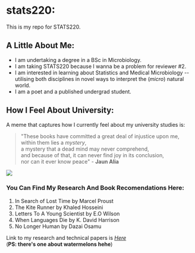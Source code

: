 # stats220:

This is my repo for STATS220. 

## A Little About Me:
 
- I am undertaking a degree in a BSc in Microbiology.
- I am taking STATS220 because I wanna be a problem for reviewer #2.  
- I am interested in learning about Statistics and Medical Microbiology -- utilising both disciplines in novel ways to interpret the (_micro_) natural world.
- I am a poet and a published undergrad student.

## How I Feel About University:
A meme that captures how I currently feel about my university studies is: <br> 

>"These books have committed a great deal of injustice upon me, within them lies a _mystery_,<br>
a mystery that a dead mind may never comprehend, <br>
and because of that, it can never find joy in its conclusion, <br>
nor can it ever know peace" - **Jaun Alia** <br> 


![](https://media3.giphy.com/media/v1.Y2lkPTc5MGI3NjExNHZ5MHE3MGYxam1lcGtia2ZzcjVvbTJmNnRsOTZ2M3Y2ZndiNmRsayZlcD12MV9pbnRlcm5hbF9naWZfYnlfaWQmY3Q9Zw/xY4DmnM4b5ICImDUWz/giphy.gif)

### You Can Find My Research And Book Recomendations Here: 

1. In Search of Lost Time by Marcel Proust
2. The Kite Runner by Khaled Hosseini
3. Letters To A Young Scientist by E.O Wilson
4. When Languages Die by K. David Harrison
5. No Longer Human by Dazai Osamu 

Link to my research and technical papers is [_Here_](https://www.researchgate.net/profile/Bhavesh-Sharma-6)  
(**PS: there's one about watermelons hehe**) 

